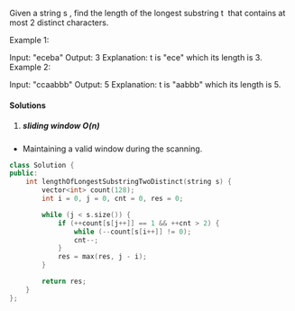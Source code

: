 Given a string s , find the length of the longest substring t  that contains at most 2 distinct characters.

Example 1:

Input: "eceba"
Output: 3
Explanation: t is "ece" which its length is 3.
Example 2:

Input: "ccaabbb"
Output: 5
Explanation: t is "aabbb" which its length is 5.


#### Solutions

1. ##### sliding window O(n)

- Maintaining a valid window during the scanning.

```c++
class Solution {
public:
    int lengthOfLongestSubstringTwoDistinct(string s) {
        vector<int> count(128);
        int i = 0, j = 0, cnt = 0, res = 0;

        while (j < s.size()) {
            if (++count[s[j++]] == 1 && ++cnt > 2) {
                while (--count[s[i++]] != 0);
                cnt--;
            }
            res = max(res, j - i);
        }

        return res;
    }
};
```